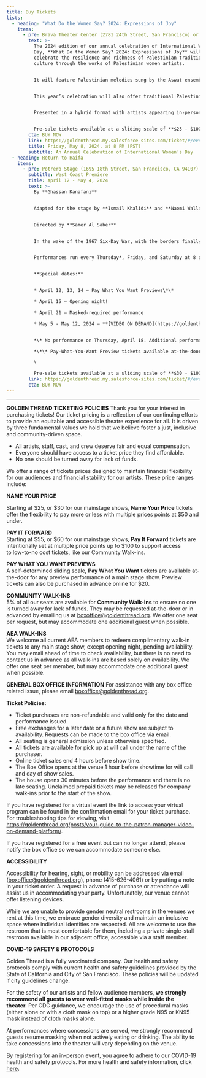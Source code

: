 ```yaml
---
title: Buy Tickets
lists:
  - heading: "What Do the Women Say? 2024: Expressions of Joy"
    items:
      - pre: Brava Theater Center (2781 24th Street, San Francisco) or via Livestream
        text: >-
          The 2024 edition of our annual celebration of International Women’s
          Day, **What Do the Women Say? 2024: Expressions of Joy** will
          celebrate the resilience and richness of Palestinian traditions and
          culture through the works of Palestinian women artists.


          It will feature Palestinian melodies sung by the Aswat ensemble in an homage to the legacy of revered Palestinian activist, leader, and guardian of Palestinian culture and community in the Bay Area, **Nabila Mango**; an excerpt reading from *Where Can I Find Someone Like You, Ali?* a play by **Raeda Taha**; a traditional Palestinian dabke dance performance by **Al-Juthoor**, a Palestinian Levantine Arab dabke troupe in the SF Bay Area; and a selection of material from the musical *Mornings in Jenin*, a work-in-progress written and composed by multidisciplinary artist **Amal Bisharat**, based on the international bestseller novel by Palestinian renowned author **Susan Abulhawa**. The program concludes with a conversation featuring the artists facilitated by Golden Thread Executive Artistic Director **Sahar Assaf**. 


          This year’s celebration will also offer traditional Palestinian food for purchase and a showcase of the art of tatreez (traditional Palestinian embroidery) from “Threads for Belonging”, curated by **Souad Amine**, a Palestinian artist based in Lebanon, starting at 6:30 pm in the lobby before the show.


          Presented in a hybrid format with artists appearing in-person and virtually. Audiences can join **[IN PERSON](https://goldenthread.my.salesforce-sites.com/ticket/#/instances/a0FRh000003KaaJMAS)** or online via **[LIVESTREAM](https://goldenthread.my.salesforce-sites.com/ticket/#/instances/a0FRh000003Ztb0MAC)**. 


          Pre-sale tickets available at a sliding scale of **$25 - $100**. Seating is general admission.
        cta: BUY NOW
        link: https://goldenthread.my.salesforce-sites.com/ticket/#/events/a0SRh000001ftw1MAA
        title: Friday, May 8, 2024, at 8 PM (PST)
        subtitle: An Annual Celebration of International Women’s Day
  - heading: Return to Haifa
    items:
      - pre: Potrero Stage (1695 18th Street, San Francisco, CA 94107)
        subtitle: W﻿est Coast Premiere
        title: April 12 - May 4, 2024
        text: >-
          By **Ghassan Kanafani**


          Adapted for the stage by **Ismail Khalidi** and **Naomi Wallace** 


          Directed by **Samer Al Saber** 


          In the wake of the 1967 Six-Day War, with the borders finally open after two decades, Said and Safiyya, a Palestinian couple, return to Haifa in search of the echoes of a home they were forced to abandon during the Nakba in 1948. But are they truly ready for the encounter that awaits them upon their return? *Returning to Haifa* presents a deeply human portrait of two families, one Palestinian, and one Jewish, forced by history into an intimacy they didn't choose.


          Performances run every Thursday*, Friday, and Saturday at 8 pm and Sundays at 3 pm


          **Special dates:**


          * April 12, 13, 14 — Pay What You Want Previews\*\*

          * April 15 — Opening night!

          * April 21 — Masked-required performance  

          * May 5 - May 12, 2024 — **[VIDEO ON DEMAND](https://goldenthread.my.salesforce-sites.com/ticket/#/events/a0SRh000001kp5NMAQ)** viewing period


          *\* No performance on Thursday, April 18. Additional performance on **Wednesday, May 1**.* \

          *\*\* Pay-What-You-Want Preview tickets available at-the-door only, with online pre-sales starting at $20.* \

          \

          Pre-sale tickets available at a sliding scale of **$30 - $100**. Seating is general admission.
        link: https://goldenthread.my.salesforce-sites.com/ticket/#/events/a0SRh000001ftrBMAQ
        cta: BUY NOW
---
```

- - -

**GOLDEN THREAD TICKETING POLICIES**
Thank you for your interest in purchasing tickets! Our ticket pricing is a reflection of our continuing efforts to provide an equitable and accessible theatre experience for all. It is  driven by three fundamental values we hold that we believe foster a just, inclusive and community-driven space. 

* All artists, staff, cast, and crew deserve fair and equal compensation.
* Everyone should have access to a ticket price they find affordable. 
* No one should be turned away for lack of funds.

We offer a range of tickets prices designed to maintain financial flexibility for our audiences and financial stability for our artists. These price ranges include: 

**NAME YOUR PRICE** 


Starting at $25, or $30 for our mainstage shows, **Name Your Price** tickets offer the flexibility to pay more or less with multiple prices points at $50 and under. 

**PAY IT FORWARD** \
Starting at $55, or $60 for our mainstage shows, **Pay It Forward** tickets are intentionally set at multiple price points up to $100 to support access to low-to-no cost tickets, like our Community Walk-ins. 

**PAY WHAT YOU WANT PREVIEWS**\
A self-determined sliding scale, **Pay What You Want** tickets are available at-the-door for any preview performance of a main stage show. Preview tickets can also be purchased in advance online for $20. 

**COMMUNITY WALK-INS**\
5% of all our seats are available for **Community Walk-ins** to ensure no one is turned away for lack of funds. They may be requested at-the-door or in advanced by emailing us at [boxoffice@goldenthread.org](mailto:boxoffice@goldenthread.org).  We offer one seat per request, but may accommodate one additional guest when possible. 

**AEA WALK-INS** \
We welcome all current AEA members to redeem complimentary walk-in tickets to any main stage show, except opening night, pending availability. You may email ahead of time to check availability, but there is no need to contact us in advance as all walk-ins are based solely on availability. We offer one seat per member, but may accommodate one additional guest when possible. 

**GENERAL BOX OFFICE INFORMATION**
For assistance with any box office related issue, please email [boxoffice@goldenthread.org](mailto:boxoffice@goldenthread.org).

**Ticket Policies:**

* Ticket purchases are non-refundable and valid only for the date and performance issued.
* Free exchanges for a later date or a future show are subject to availability. Requests can be made to the box office via email.
* All seating is general admission unless otherwise specified.
* All tickets are available for pick up at will call under the name of the purchaser.
* Online ticket sales end 4 hours before show time.
* The Box Office opens at the venue 1 hour before showtime for will call and day of show sales. 
* The house opens 30 minutes before the performance and there is no late seating. Unclaimed prepaid tickets may be released for company walk-ins prior to the start of the show.

If you have registered for a virtual event the link to access your virtual program can be found in the confirmation email for your ticket purchase. For troubleshooting tips for viewing, visit https://goldenthread.org/posts/your-guide-to-the-patron-manager-video-on-demand-platform/.

If you have registered for a free event but can no longer attend, please notify the box office so we can accommodate someone else.

**ACCESSIBILITY**

Accessibility for hearing, sight, or mobility can be addressed via email (boxoffice@goldenthread.org), phone (415-626-4061) or by putting a note in your ticket order. A request in advance of purchase or attendance will assist us in accommodating your party. Unfortunately, our venue cannot offer listening devices.

While we are unable to provide gender neutral restrooms in the venues we rent at this time, we embrace gender diversity and maintain an inclusive space where individual identities are respected. All are welcome to use the restroom that is most comfortable for them, including a private single-stall restroom available in our adjacent office, accessible via a staff member.

**COVID-19 SAFETY & PROTOCOLS** 

Golden Thread is a fully vaccinated company. Our health and safety protocols comply with current health and safety guidelines provided by the State of California and City of San Francisco. These policies will be updated if city guidelines change. 

For the safety of our artists and fellow audience members, **we strongly recommend all guests to wear well-fitted masks while inside the theater.** Per CDC guidance, we encourage the use of procedural masks (either alone or with a cloth mask on top) or a higher grade N95 or KN95 mask instead of cloth masks alone.  

At performances where concessions are served, we strongly recommend guests resume masking when not actively eating or drinking. The ability to take concessions into the theater will vary depending on the venue. 

By registering for an in-person event, you agree to adhere to our COVID-19 health and safety protocols. For more health and safety information, click [here](https://goldenthread.org/posts/health-safety-protocols/).